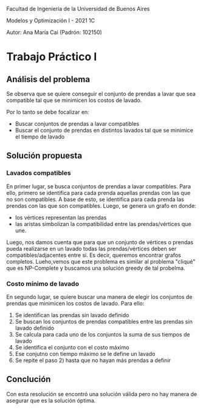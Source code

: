 Facultad de Ingeniería de la Universidad de Buenos Aires 

Modelos y Optimización I - 2021 1C

Autor: Ana María Cai (Padrón: 102150)

# Trabajo Práctico I

## Análisis del problema

Se observa que se quiere conseguir el conjunto de prendas a lavar que sea compatible tal que se minimicen los costos de lavado.

Por lo tanto se debe focalizar en:

- Buscar conjuntos de prendas a lavar compatibles
- Buscar el conjunto de prendas en distintos lavados tal que se minimice el tiempo de lavado

## Solución propuesta

### Lavados compatibles

En primer lugar, se busca conjuntos de prendas a lavar compatibles. Para ello, primero se identifica para cada prenda aquellas prendas con las que no son compatibles. A base de esto, se identifica para cada prenda las prendas con las que son compatibles. Luego, se genera un grafo en donde:

- los vértices representan las prendas
- las aristas simbolizan la compatibilidad entre las prendas/vértices que une.

Luego, nos damos cuenta que para que un conjunto de vértices o prendas pueda realizarse en un lavado todas las prendas/vértices deben ser compatibles/adjacentes entre sí. Es decir, queremos encontrar grafos completos. Lueho,vemos que este problema es similar al problema "cliqué" que es NP-Complete y buscamos una solución greedy de tal probelma.

### Costo mínimo de lavado

En segundo lugar, se quiere buscar una manera de elegir los conjuntos de prendas que minimicen los costos de lavado. Para ello:

1) Se identifican las prendas sin lavado definido
2) Se buscan los conjuntos de prendas compatibles entre las prendas sin lavado definido
3) Se calcula para cada uno de los conjuntos la suma de sus tiempos de lavado
4) Se identifica el conjunto con el costo máximo
5) Ese conjutno con tiempo máximo se le define un lavado 
6) Se repite el paso 2) hasta que no hayan más prendas a definir

## Conclución

Con esta resolución se encontró una solución válida pero no hay manera de asegurar que es la solución óptima.